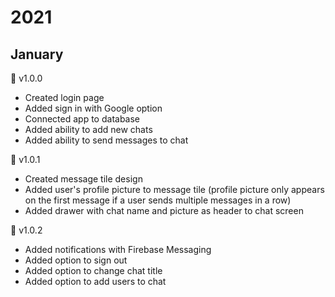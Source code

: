 # 2021
## January
📍 v1.0.0
- Created login page
- Added sign in with Google option
- Connected app to database
- Added ability to add new chats
- Added ability to send messages to chat

📍 v1.0.1
- Created message tile design
- Added user's profile picture to
  message tile (profile picture only
  appears on the first message if a
  user sends multiple messages in a row)
- Added drawer with chat name and picture
  as header to chat screen

📍 v1.0.2
- Added notifications with Firebase Messaging
- Added option to sign out
- Added option to change chat title
- Added option to add users to chat